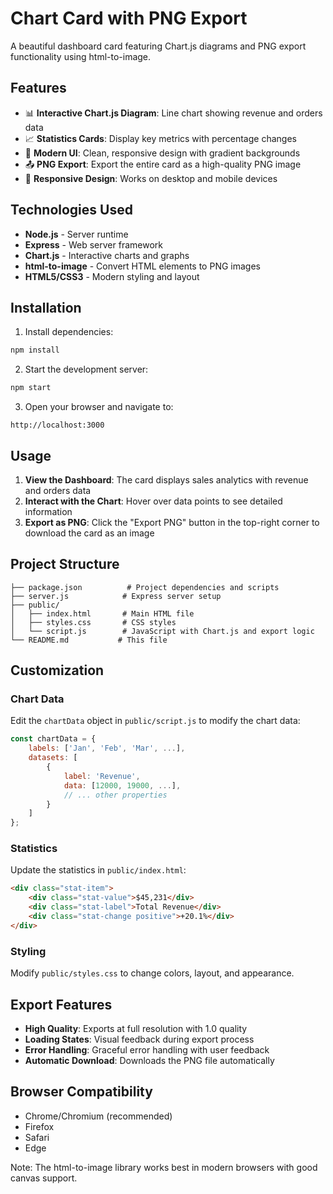 # Chart Card with PNG Export

A beautiful dashboard card featuring Chart.js diagrams and PNG export functionality using html-to-image.

## Features

- 📊 **Interactive Chart.js Diagram**: Line chart showing revenue and orders data
- 📈 **Statistics Cards**: Display key metrics with percentage changes
- 🎨 **Modern UI**: Clean, responsive design with gradient backgrounds
- 📤 **PNG Export**: Export the entire card as a high-quality PNG image
- 📱 **Responsive Design**: Works on desktop and mobile devices

## Technologies Used

- **Node.js** - Server runtime
- **Express** - Web server framework
- **Chart.js** - Interactive charts and graphs
- **html-to-image** - Convert HTML elements to PNG images
- **HTML5/CSS3** - Modern styling and layout

## Installation

1. Install dependencies:
```bash
npm install
```

2. Start the development server:
```bash
npm start
```

3. Open your browser and navigate to:
```
http://localhost:3000
```

## Usage

1. **View the Dashboard**: The card displays sales analytics with revenue and orders data
2. **Interact with the Chart**: Hover over data points to see detailed information
3. **Export as PNG**: Click the "Export PNG" button in the top-right corner to download the card as an image

## Project Structure

```
├── package.json          # Project dependencies and scripts
├── server.js            # Express server setup
├── public/
│   ├── index.html       # Main HTML file
│   ├── styles.css       # CSS styles
│   └── script.js        # JavaScript with Chart.js and export logic
└── README.md           # This file
```

## Customization

### Chart Data
Edit the `chartData` object in `public/script.js` to modify the chart data:

```javascript
const chartData = {
    labels: ['Jan', 'Feb', 'Mar', ...],
    datasets: [
        {
            label: 'Revenue',
            data: [12000, 19000, ...],
            // ... other properties
        }
    ]
};
```

### Statistics
Update the statistics in `public/index.html`:

```html
<div class="stat-item">
    <div class="stat-value">$45,231</div>
    <div class="stat-label">Total Revenue</div>
    <div class="stat-change positive">+20.1%</div>
</div>
```

### Styling
Modify `public/styles.css` to change colors, layout, and appearance.

## Export Features

- **High Quality**: Exports at full resolution with 1.0 quality
- **Loading States**: Visual feedback during export process
- **Error Handling**: Graceful error handling with user feedback
- **Automatic Download**: Downloads the PNG file automatically

## Browser Compatibility

- Chrome/Chromium (recommended)
- Firefox
- Safari
- Edge

Note: The html-to-image library works best in modern browsers with good canvas support. 